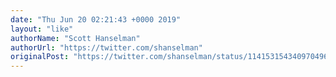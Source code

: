 ```yaml
---
date: "Thu Jun 20 02:21:43 +0000 2019"
layout: "like"
authorName: "Scott Hanselman"
authorUrl: "https://twitter.com/shanselman"
originalPost: "https://twitter.com/shanselman/status/1141531543409704960"
---
```

